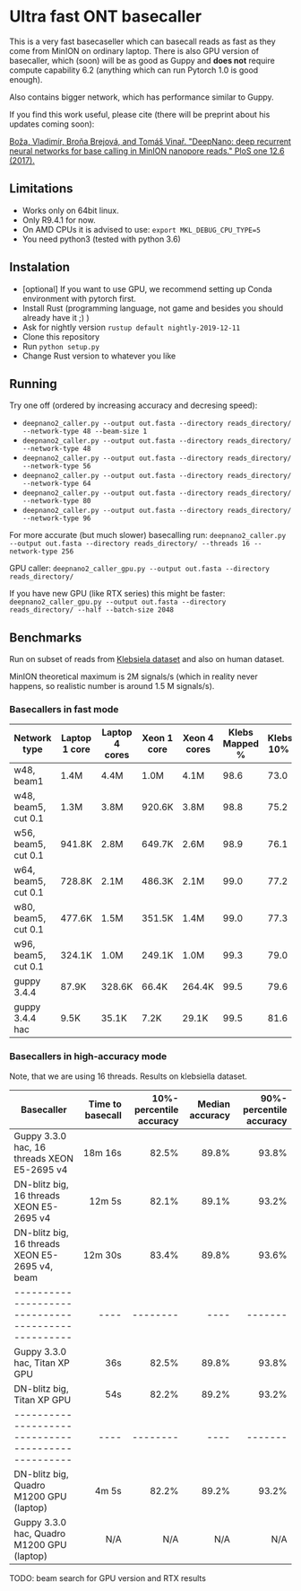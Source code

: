 # Ultra fast ONT basecaller

This is a very fast basecaseller which can basecall reads as fast as they come
from MinION on ordinary laptop.
There is also GPU version of basecaller, which (soon) will be as good as Guppy
and **does not** require compute capability 6.2 (anything which can run Pytorch 1.0 is good enough).

Also contains bigger network, which has performance similar to Guppy.

If you find this work useful, please cite (there will be preprint about his updates coming soon):

[Boža, Vladimír, Broňa Brejová, and Tomáš Vinař. "DeepNano: deep recurrent neural networks for base calling in MinION nanopore reads." PloS one 12.6 (2017).](https://journals.plos.org/plosone/article?id=10.1371/journal.pone.0178751)

## Limitations

* Works only on 64bit linux.
* Only R9.4.1 for now.
* On AMD CPUs it is advised to use: `export MKL_DEBUG_CPU_TYPE=5`
* You need python3 (tested with python 3.6)

## Instalation

* [optional] If you want to use GPU, we recommend setting up Conda environment with pytorch first.
* Install Rust (programming language, not game and besides you should already have it ;) )
* Ask for nightly version `rustup default nightly-2019-12-11`
* Clone this repository
* Run `python setup.py`
* Change Rust version to whatever you like

## Running

Try one off (ordered by increasing accuracy and decresing speed):

* `deepnano2_caller.py --output out.fasta --directory reads_directory/ --network-type 48 --beam-size 1`
* `deepnano2_caller.py --output out.fasta --directory reads_directory/ --network-type 48`
* `deepnano2_caller.py --output out.fasta --directory reads_directory/ --network-type 56`
* `deepnano2_caller.py --output out.fasta --directory reads_directory/ --network-type 64`
* `deepnano2_caller.py --output out.fasta --directory reads_directory/ --network-type 80`
* `deepnano2_caller.py --output out.fasta --directory reads_directory/ --network-type 96`




For more accurate (but much slower) basecalling run:
`deepnano2_caller.py --output out.fasta --directory reads_directory/ --threads 16 --network-type 256`

GPU caller:
`deepnano2_caller_gpu.py --output out.fasta --directory reads_directory/`

If you have new GPU (like RTX series) this might be faster:
`deepnano2_caller_gpu.py --output out.fasta --directory reads_directory/ --half --batch-size 2048`

## Benchmarks

Run on subset of reads from [Klebsiela
dataset](https://github.com/rrwick/Basecalling-comparison/tree/95bf07476f61cda79e6971f20f48c6ac83e634b3)
and also on human dataset.

MinION theoretical maximum is 2M signals/s (which in reality never happens, so realistic number is
around 1.5 M signals/s).

### Basecallers in fast mode

| Network type        | Laptop 1 core | Laptop 4 cores | Xeon 1 core | Xeon 4 cores | Klebs Mapped % | Klebsiela 10% acc | Klebsiela median acc | Klebsiela 90% acc | Human mapped % | Human 10% acc | Human median acc | Human 90% acc |
|---------------------|---------------|----------------|-------------|--------------|----------------|-------------------|----------------------|-------------------|----------------|---------------|------------------|---------------|
| w48, beam1          | 1.4M          | 4.4M           | 1.0M        | 4.1M         | 98.6           | 73.0              | 84.0                 | 88.8              | 84.3           | 0.0           | 80.6             | 86.8          |
| w48, beam5, cut 0.1 | 1.3M          | 3.8M           | 920.6K      | 3.8M         | 98.8           | 75.2              | 85.1                 | 89.5              | 84.9           | 0.0           | 81.6             | 87.7          |
| w56, beam5, cut 0.1 | 941.8K        | 2.8M           | 649.7K      | 2.6M         | 98.9           | 76.1              | 85.9                 | 90.2              | 86.1           | 0.0           | 82.3             | 88.5          |
| w64, beam5, cut 0.1 | 728.8K        | 2.1M           | 486.3K      | 2.1M         | 99.0           | 77.2              | 86.6                 | 90.8              | 85.5           | 0.0           | 83.4             | 89.3          |
| w80, beam5, cut 0.1 | 477.6K        | 1.5M           | 351.5K      | 1.4M         | 99.0           | 77.3              | 87.3                 | 91.6              | 86.1           | 0.0           | 84.3             | 89.8          |
| w96, beam5, cut 0.1 | 324.1K        | 1.0M           | 249.1K      | 1.0M         | 99.3           | 79.0              | 88.4                 | 92.4              | 87.4           | 0.0           | 85.9             | 91.0          |
| guppy 3.4.4         | 87.9K         | 328.6K         | 66.4K       | 264.4K       | 99.5           | 79.6              | 88.4                 | 92.5              | 89.1           | 0.0           | 85.1             | 91.0          |
| guppy 3.4.4 hac     | 9.5K          | 35.1K          | 7.2K        | 29.1K        | 99.5           | 81.6              | 90.6                 | 94.5              | 89.6           | 0.0           | 87.4             | 93.3          |

### Basecallers in high-accuracy mode

Note, that we are using 16 threads. Results on klebsiella dataset.

| Basecaller                                       | Time to basecall | 10%-percentile accuracy | Median accuracy | 90%-percentile accuracy |
|--------------------------------------------------|             ----:|                --------:|            ----:|                 -------:|
| Guppy 3.3.0 hac, 16 threads XEON E5-2695 v4      | 18m 16s          | 82.5%                   | 89.8%           | 93.8%                   |
| DN-blitz big, 16 threads XEON E5-2695 v4         | 12m 5s           | 82.1%                   | 89.1%           | 93.2%                   |
| DN-blitz big, 16 threads XEON E5-2695 v4, beam   | 12m 30s          | 83.4%                   | 89.8%           | 93.6%                   |
|--------------------------------------------------|              ----|                 --------|             ----|                  -------|
| Guppy 3.3.0 hac, Titan XP GPU                    | 36s              | 82.5%                   | 89.8%           | 93.8%                   |
| DN-blitz big, Titan XP GPU                       | 54s              | 82.2%                   | 89.2%           | 93.2%                   |
|--------------------------------------------------|              ----|                 --------|             ----|                 -------|
| DN-blitz big, Quadro M1200 GPU (laptop)          | 4m 5s            | 82.2%                   | 89.2%           | 93.2%                   |
| Guppy 3.3.0 hac,  Quadro M1200 GPU (laptop)      | N/A              | N/A                     | N/A             | N/A                     |

TODO: beam search for GPU version and RTX results

